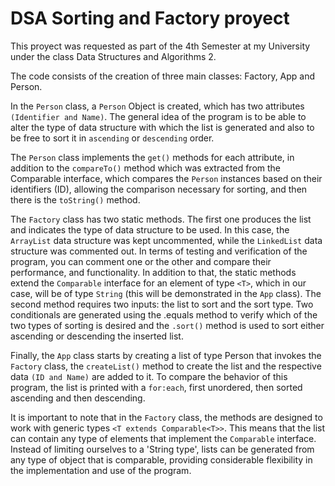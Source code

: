 # DSA Sorting and Factory proyect
 
This proyect was requested as part of the 4th Semester at my University under the class Data Structures and Algorithms 2. 

The code consists of the creation of three main classes: Factory, App and Person.

In the `Person` class, a `Person` Object is created, which has two attributes `(Identifier and Name)`. The general idea of the program is to be able to alter the type of data structure with which the list is generated and also to be free to sort it in `ascending` or `descending` order.

The `Person` class implements the `get()` methods for each attribute, in addition to the `compareTo()` method which was extracted from the Comparable interface, which compares the `Person` instances based on their identifiers (ID), allowing the comparison necessary for sorting, and then there is the `toString()` method.

The `Factory` class has two static methods. The first one produces the list and indicates the type of data structure to be used. In this case, the `ArrayList` data structure was kept uncommented, while the `LinkedList` data structure was commented out. In terms of testing and verification of the program, you can comment one or the other and compare their performance, and functionality. In addition to that, the static methods extend the `Comparable` interface for an element of type `<T>`, which in our case, will be of type `String` (this will be demonstrated in the `App` class).  The second method requires two inputs: the list to sort and the sort type. Two conditionals are generated using the .equals method to verify which of the two types of sorting is desired and the `.sort()` method is used to sort either ascending or descending the inserted list.


Finally, the `App` class starts by creating a list of type Person that invokes the `Factory` class, the `createList()` method to create the list and the respective data `(ID and Name)` are added to it. To compare the behavior of this program, the list is printed with a `for:each`, first unordered, then sorted ascending and then descending.

It is important to note that in the `Factory` class, the methods are designed to work with generic types `<T extends Comparable<T>>`. This means that the list can contain any type of elements that implement the `Comparable` interface. Instead of limiting ourselves to a 'String type', lists can be generated from any type of object that is comparable, providing considerable flexibility in the implementation and use of the program.
